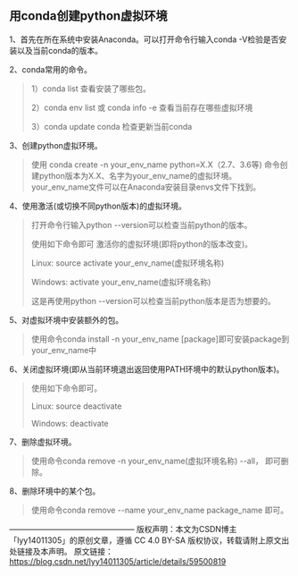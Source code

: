 ## 用conda创建python虚拟环境

1、首先在所在系统中安装Anaconda。可以打开命令行输入conda -V检验是否安装以及当前conda的版本。

2、conda常用的命令。

> 1）conda list 查看安装了哪些包。
>
> 2）conda env list 或 conda info -e 查看当前存在哪些虚拟环境
>
> 3）conda update conda 检查更新当前conda

3、创建python虚拟环境。

> 使用 conda create -n your_env_name python=X.X（2.7、3.6等) 命令创建python版本为X.X、名字为your_env_name的虚拟环境。your_env_name文件可以在Anaconda安装目录envs文件下找到。

4、使用激活(或切换不同python版本)的虚拟环境。

> 打开命令行输入python --version可以检查当前python的版本。
>
> 使用如下命令即可 激活你的虚拟环境(即将python的版本改变)。
>
> Linux:  source activate your_env_name(虚拟环境名称)
>
> Windows: activate your_env_name(虚拟环境名称)
>
>  这是再使用python --version可以检查当前python版本是否为想要的。

5、对虚拟环境中安装额外的包。

> 使用命令conda install -n your_env_name [package]即可安装package到your_env_name中

6、关闭虚拟环境(即从当前环境退出返回使用PATH环境中的默认python版本)。

>    使用如下命令即可。
>
>    Linux: source deactivate
>
>    Windows: deactivate
>

7、删除虚拟环境。

>    使用命令conda remove -n your_env_name(虚拟环境名称) --all， 即可删除。

8、删除环境中的某个包。

>    使用命令conda remove --name your_env_name  package_name 即可。

————————————————
版权声明：本文为CSDN博主「lyy14011305」的原创文章，遵循 CC 4.0 BY-SA 版权协议，转载请附上原文出处链接及本声明。
原文链接：https://blog.csdn.net/lyy14011305/article/details/59500819